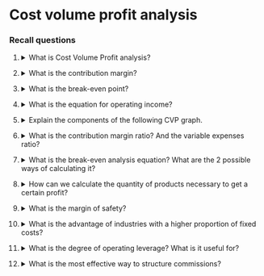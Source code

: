 # Cost volume profit analysis

### Recall questions

1. <details markdown=1><summary markdown="span"> What is Cost Volume Profit analysis? </summary>

    \
    The goal of CVP analysis is to ==study how much the final profit depends on the amount of products created==.
   

</details>


2. <details markdown=1><summary markdown="span"> What is the contribution margin? </summary>

    \
    Contribution margin is the ==amount remaining after the variable expenses are deducted==. Note that it can also be expressed for each unit. \
    ![](../../../ETM/cvp1.png)
   
</details>

3. <details markdown=1><summary markdown="span"> What is the break-even point? </summary>

    \
    It is the ==point at which the contribution margin minus fixed expenses equals to zero==.

</details>

4. <details markdown=1><summary markdown="span"> What is the equation for operating income? </summary>

    \
    Profit = (Prod. cost $\times$ Qty - Var. Exp $\times$ Qty) - Fixed Exp.
   
</details>

5. <details markdown=1><summary markdown="span"> Explain the components of the following CVP graph.</summary>

    \
    ![](../../../ETM/cvp2.png)

</details>

6. <details markdown=1><summary markdown="span"> What is the contribution margin ratio? And the variable expenses ratio? </summary>

    \
    ==CM ratio = $\frac{CM}{Sales}$== \
    This quantity expresses how much the contribution margin changes w.r.t to sales.
    ==VE ratio = $\frac{VE}{Sales}==$ 

</details>

7. <details markdown=1><summary markdown="span"> What is the break-even analysis equation? What are the 2 possible ways of calculating it?</summary>

    \
    It can be found by ==equating the op. income to 0== or, alternatevely, it can be calculated as the ==ratio $\frac{Fixed Exp.}{CM ratio}$
   
</details>

8. <details markdown=1><summary markdown="span"> How can we calculate the quantity of products necessary to get a certain profit?</summary>

    \
    Again, the equation shown before can be used. Otherwise, use the formula $\frac{Targ. Profit + Fix. Expenses}{CM per unit}$


</details>

9. <details markdown=1><summary markdown="span"> What is the margin of safety? </summary>

    \
    The margin of safety is equal to ==$TOT. SALES - BREAK. EVEN SALES$==. It is useful to know by which amount the sales can drop before incurring in a loss. \
    Note that ==it must be computed w.r.t. to the units to sell to break even.==

</details>

10. <details markdown=1><summary markdown="span"> What is the advantage of industries with a higher proportion of fixed costs? </summary>

    \
    Since the cost is fixed, the ==total gain is going to be higher when the sales are higher (w.r.t. to other industries with a lower fixed costs proportion), but also lower when sales are not as high==.
   

</details>

11. <details markdown=1><summary markdown="span"> What is the degree of operating leverage? What is it useful for? </summary>

    \
    Is the ==measure of how sensitive net operating income is to percentage changes in sales==. It is computed as $\frac{CM}{Net operating income}$. \
    For instance, a 10% increase in sales with a 5% deg. means a 50% increase in sales!

</details>

12. <details markdown=1><summary markdown="span"> What is the most effective way to structure commissions? </summary>

    \
    Instead of calculating the commissions on the sales price, it is a good idea to ==compute it w.r.t. to the contribution margin==. \
    E.g. one item might have a higher price but a lower CM than another product, but the seller would focus on the first as a way to maximise his salary.

</details>